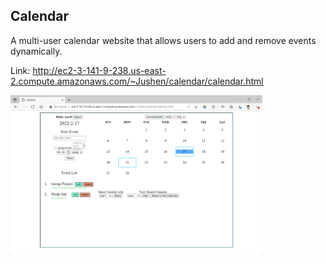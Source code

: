 ## Calendar
A multi-user calendar website that allows users to add and remove events dynamically.
<br>

Link: http://ec2-3-141-9-238.us-east-2.compute.amazonaws.com/~Jushen/calendar/calendar.html
<br>

<img src="demo/demo.png" width="80%">

